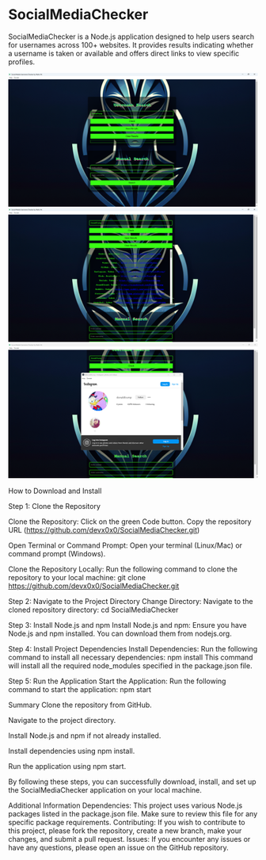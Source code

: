 # SocialMediaChecker

SocialMediaChecker is a Node.js application designed to help users search for usernames across 100+ websites. It provides results indicating whether a username is taken or available and offers direct links to view specific profiles.



![Screenshot of SocialMediaChecker](screenshot.png)
![Screenshot of SocialMediaChecker](screenshot2.png)
![Screenshot of SocialMediaChecker](screenshot3.png)


How to Download and Install


Step 1: Clone the Repository


Clone the Repository:
Click on the green Code button.
Copy the repository URL (https://github.com/devx0x0/SocialMediaChecker.git)


Open Terminal or Command Prompt:
Open your terminal (Linux/Mac) or command prompt (Windows).


Clone the Repository Locally:
Run the following command to clone the repository to your local machine:
git clone https://github.com/devx0x0/SocialMediaChecker.git


Step 2: Navigate to the Project Directory
Change Directory:
Navigate to the cloned repository directory:
cd SocialMediaChecker


Step 3: Install Node.js and npm
Install Node.js and npm:
Ensure you have Node.js and npm installed. You can download them from nodejs.org.


Step 4: Install Project Dependencies
Install Dependencies:
Run the following command to install all necessary dependencies:
npm install
This command will install all the required node_modules specified in the package.json file.


Step 5: Run the Application
Start the Application:
Run the following command to start the application:
npm start



Summary
Clone the repository from GitHub.

Navigate to the project directory.

Install Node.js and npm if not already installed.

Install dependencies using npm install.

Run the application using npm start.

By following these steps, you can successfully download, install, and set up the SocialMediaChecker application on your local machine.

Additional Information
Dependencies: This project uses various Node.js packages listed in the package.json file. Make sure to review this file for any specific package requirements.
Contributing: If you wish to contribute to this project, please fork the repository, create a new branch, make your changes, and submit a pull request.
Issues: If you encounter any issues or have any questions, please open an issue on the GitHub repository.
